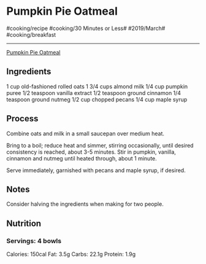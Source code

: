 # Pumpkin Pie Oatmeal
#cooking/recipe #cooking/30 Minutes or Less# #2019/March# #cooking/breakfast
- - - -
[Pumpkin Pie Oatmeal](https://damndelicious.net/2015/10/29/pumpkin-pie-oatmeal/)

## Ingredients
1 cup old-fashioned rolled oats
1 3/4 cups almond milk
1/4 cup pumpkin puree
1/2 teaspoon vanilla extract
1/2 teaspoon ground cinnamon
1/4 teaspoon ground nutmeg
1/2 cup chopped pecans
1/4 cup maple syrup

## Process
Combine oats and milk in a small saucepan over medium heat.

Bring to a boil; reduce heat and simmer, stirring occasionally, until desired consistency is reached, about 3-5 minutes. Stir in pumpkin, vanilla, cinnamon and nutmeg until heated through, about 1 minute.

Serve immediately, garnished with pecans and maple syrup, if desired.

## Notes
Consider halving the ingredients when making for two people.

## Nutrition
### Servings: 4 bowls
Calories: 150cal
Fat: 3.5g
Carbs: 22.1g
Protein: 1.9g